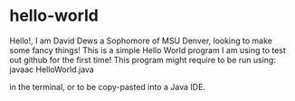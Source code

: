 # hello-world
Hello!, I am David Dews a Sophomore of MSU Denver, looking to make some fancy things!
This is a simple Hello World program I am using to test out github for the first time!
This program might require to be run using:
javaac HelloWorld.java

in the terminal, or to be copy-pasted into a Java IDE.
